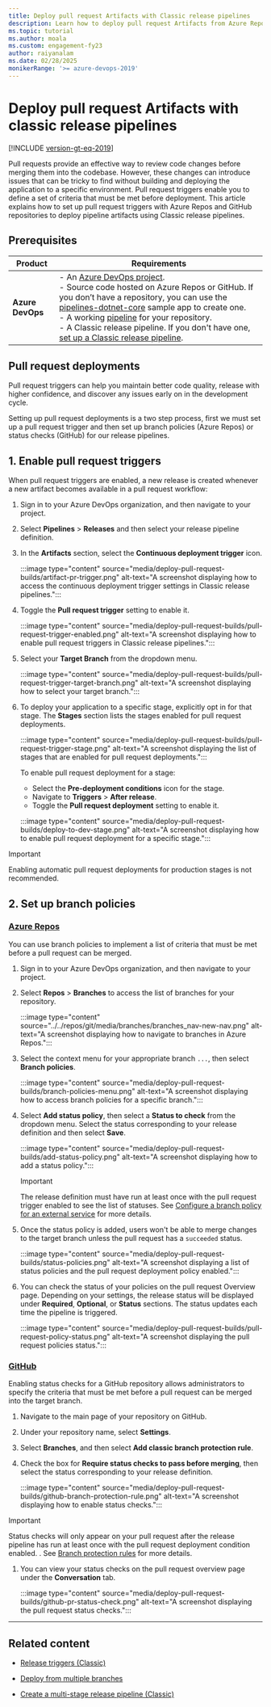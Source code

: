 ```yaml
---
title: Deploy pull request Artifacts with Classic release pipelines
description: Learn how to deploy pull request Artifacts from Azure Repos or GitHub repositories using Classic release pipelines.
ms.topic: tutorial
ms.author: moala
ms.custom: engagement-fy23
author: raiyanalam
ms.date: 02/28/2025
monikerRange: '>= azure-devops-2019'
---
```


# Deploy pull request Artifacts with classic release pipelines

[!INCLUDE [version-gt-eq-2019](../../includes/version-gt-eq-2019.md)]

Pull requests provide an effective way to review code changes before merging them into the codebase. However, these changes can introduce issues that can be tricky to find without building and deploying the application to a specific environment. Pull request triggers enable you to define a set of criteria that must be met before deployment. This article explains how to set up pull request triggers with Azure Repos and GitHub repositories to deploy pipeline artifacts using Classic release pipelines.

## Prerequisites

| **Product**        | **Requirements**    |
|--------------------|---------------------|
| **Azure DevOps**   | - An [Azure DevOps project](../../organizations/projects/create-project.md).<br> - Source code hosted on Azure Repos or GitHub. If you don’t have a repository, you can use the [pipelines-dotnet-core](https://github.com/MicrosoftDocs/pipelines-dotnet-core) sample app to create one.<br> - A working [pipeline](../create-first-pipeline.md) for your repository.<br> - A Classic release pipeline. If you don't have one, [set up a Classic release pipeline](./deploy-multiple-branches.md#create-a-release-pipeline). |

## Pull request deployments

Pull request triggers can help you maintain better code quality, release with higher confidence, and discover any issues early on in the development cycle.

Setting up pull request deployments is a two step process, first we must set up a pull request trigger and then set up branch policies (Azure Repos) or status checks (GitHub) for our release pipelines.

## 1. Enable pull request triggers

When pull request triggers are enabled, a new release is created whenever a new artifact becomes available in a pull request workflow:

1. Sign in to your Azure DevOps organization, and then navigate to your project.

1. Select **Pipelines** > **Releases** and then select your release pipeline definition.

1. In the **Artifacts** section, select the **Continuous deployment trigger** icon.

    :::image type="content" source="media/deploy-pull-request-builds/artifact-pr-trigger.png" alt-text="A screenshot displaying how to access the continuous deployment trigger settings in Classic release pipelines.":::

1. Toggle the **Pull request trigger** setting to enable it.

    :::image type="content" source="media/deploy-pull-request-builds/pull-request-trigger-enabled.png" alt-text="A screenshot displaying how to enable pull request triggers in Classic release pipelines.":::

1. Select your **Target Branch** from the dropdown menu.

    :::image type="content" source="media/deploy-pull-request-builds/pull-request-trigger-target-branch.png" alt-text="A screenshot displaying how to select your target branch.":::

1. To deploy your application to a specific stage, explicitly opt in for that stage. The **Stages** section lists the stages enabled for pull request deployments.

    :::image type="content" source="media/deploy-pull-request-builds/pull-request-trigger-stage.png" alt-text="A screenshot displaying the list of stages that are enabled for pull request deployments.":::

   To enable pull request deployment for a stage:
   - Select the **Pre-deployment conditions** icon for the stage.
   - Navigate to **Triggers** > **After release**.
   - Toggle the **Pull request deployment** setting to enable it. 

    :::image type="content" source="media/deploy-pull-request-builds/deploy-to-dev-stage.png" alt-text="A screenshot displaying how to enable pull request deployment for a specific stage.":::

> [!IMPORTANT]
> Enabling automatic pull request deployments for production stages is not recommended.

## 2. Set up branch policies

### [Azure Repos](#tab/repos)

You can use branch policies to implement a list of criteria that must be met before a pull request can be merged.

1. Sign in to your Azure DevOps organization, and then navigate to your project.

1. Select **Repos** > **Branches** to access the list of branches for your repository.

    :::image type="content" source="../../repos/git/media/branches/branches_nav-new-nav.png" alt-text="A screenshot displaying how to navigate to branches in Azure Repos.":::

1. Select the context menu for your appropriate branch `...`, then select **Branch policies**.

    :::image type="content" source="media/deploy-pull-request-builds/branch-policies-menu.png" alt-text="A screenshot displaying how to access branch policies for a specific branch.":::

1. Select **Add status policy**, then select a **Status to check** from the dropdown menu. Select the status corresponding to your release definition and then select **Save**.

    :::image type="content" source="media/deploy-pull-request-builds/add-status-policy.png" alt-text="A screenshot displaying how to add a status policy.":::

   > [!Important]
   > The release definition must have run at least once with the pull request trigger enabled to see the list of statuses. See [Configure a branch policy for an external service](../../repos/git/pr-status-policy.md) for more details.

1. Once the status policy is added, users won't be able to merge changes to the target branch unless the pull request has a `succeeded` status.

    :::image type="content" source="media/deploy-pull-request-builds/status-policies.png" alt-text="A screenshot displaying a list of status policies and the pull request deployment policy enabled.":::

1. You can check the status of your policies on the pull request Overview page. Depending on your settings, the release status will be displayed under **Required**, **Optional**, or **Status** sections. The status updates each time the pipeline is triggered.
   
    :::image type="content" source="media/deploy-pull-request-builds/pull-request-policy-status.png" alt-text="A screenshot displaying the pull request policies status.":::

### [GitHub](#tab/github)

Enabling status checks for a GitHub repository allows administrators to specify the criteria that must be met before a pull request can be merged into the target branch. 

1. Navigate to the main page of your repository on GitHub.

1. Under your repository name, select **Settings**.

1. Select **Branches**, and then select **Add classic branch protection rule**.

1. Check the box for **Require status checks to pass before merging**, then select the status corresponding to your release definition.

    :::image type="content" source="media/deploy-pull-request-builds/github-branch-protection-rule.png" alt-text="A screenshot displaying how to enable status checks.":::

> [!IMPORTANT]
> Status checks will only appear on your pull request after the release pipeline has run at least once with the pull request deployment condition enabled. . See [Branch protection rules](https://docs.github.com/free-pro-team@latest/github/administering-a-repository/enabling-required-status-checks) for more details.

1. You can view your status checks on the pull request overview page under the **Conversation** tab.
   
    :::image type="content" source="media/deploy-pull-request-builds/github-pr-status-check.png" alt-text="A screenshot displaying the pull request status checks.":::

---

## Related content

- [Release triggers (Classic)](triggers.md)

- [Deploy from multiple branches](deploy-multiple-branches.md)

- [Create a multi-stage release pipeline (Classic)](define-multistage-release-process.md)
